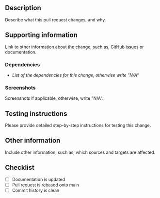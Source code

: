 ## Description

Describe what this pull request changes, and why.

## Supporting information

Link to other information about the change, such as, GitHub issues or documentation.

### Dependencies

* _List of the dependencies for this change, otherwise write "N/A"_

### Screenshots

Screenshots if applicable, otherwise, write "N/A".

## Testing instructions

Please provide detailed step-by-step instructions for testing this change.

## Other information

Include other information, such as, which sources and targets are affected.

## Checklist

- [ ] Documentation is updated
- [ ] Pull request is rebased onto main
- [ ] Commit history is clean
